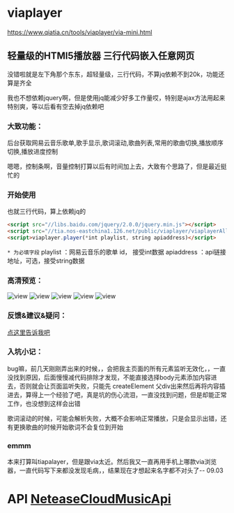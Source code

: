 # viaplayer 
  https://www.qiatia.cn/tools/viaplayer/via-mini.html
## 轻量级的HTMl5播放器 三行代码嵌入任意网页
没错啦就是左下角那个东东，超轻量级，三行代码，不算jq依赖不到20k，功能还算是齐全

我也不想依赖jquery啊，但是使用jq能减少好多工作量哎，特别是ajax方法用起来特别爽，等以后看有空去掉jq依赖吧
### 大致功能：

后台获取网易云音乐歌单,歌手显示,歌词滚动,歌曲列表,常用的歌曲切换,播放顺序切换,播放进度控制

嗯嗯，控制条啊，音量控制打算以后有时间加上去，大致有个思路了，但是最近挺忙的
### 开始使用

也就三行代码，算上依赖jq的

```html
<script src="//libs.baidu.com/jquery/2.0.0/jquery.min.js"></script>
<script src="//tia.nos-eastchina1.126.net/public/viaplayer/viaplayerAll.js"></script>
<script>viaplayer.player(*int playlist, string apiaddress)</script>
```

```* 为必填字段```
playlist  ：网易云音乐的歌单 id，  接受int数据
apiaddress  ：api链接地址，可选，接受string数据
### 高清预览：
![view](/preview/1.png)
![view](/preview/2.png)
![view](/preview/3.png)
![view](/preview/4.png)
![view](/preview/5.png)

### 反馈&建议&疑问：
<a href="https://qiatia.cn/content.php?i=27#reply">点这里告诉我吧</a>

### 入坑小记：

bug嘛，前几天刚刚弄出来的时候，，会把我主页面的所有元素监听无效化，，一直没找到原因，后面慢慢减代码排除才发现，不能直接选择body元素添加内容进去，否则就会让页面监听失败，只能先 createElement 父div出来然后再将内容插进去，算得上一个经验了吧，真是坑的伤心流泪，一直没找到问题，但是却能正常工作，也没想到这样会出错

歌词滚动的时候，可能会解析失败，大概不会影响正常播放，只是会显示出错，还有更换歌曲的时候开始歌词不会复位到开始

### emmm

本来打算叫tiapalayer，但是跟via太近。然后我又一直再用手机上哪款via浏览器，一直代码写下来都没发现毛病，，结果现在才想起来名字都不对头了-- 09.03

# API <a href='https://github.com/metowolf/NeteaseCloudMusicApi'>NeteaseCloudMusicApi</a>
